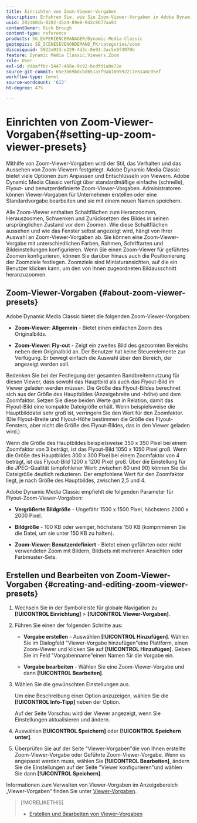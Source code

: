 ```yaml
---
title: Einrichten von Zoom-Viewer-Vorgaben
description: Erfahren Sie, wie Sie Zoom-Viewer-Vorgaben in Adobe Dynamic Media Classic einrichten.
uuid: 202d80cb-8282-45d4-89e8-942c8677aa93
contentOwner: Rick Brough
content-type: reference
products: SG_EXPERIENCEMANAGER/Dynamic-Media-Classic
geptopics: SG_SCENESEVENONDEMAND_PK/categories/zoom
discoiquuid: 5023a933-e229-4d3c-8e91-3ac5e9f4970b
feature: Dynamic Media Classic,Viewers,Zoom
role: User
exl-id: ddaaff6c-5447-408e-9c92-bcdfd1a0e72e
source-git-commit: 65e3b69bdcbd651a5f9ab100592217e61a8c05ef
workflow-type: tm+mt
source-wordcount: '613'
ht-degree: 47%

---
```


# Einrichten von Zoom-Viewer-Vorgaben{#setting-up-zoom-viewer-presets}

Mithilfe von Zoom-Viewer-Vorgaben wird der Stil, das Verhalten und das Aussehen von Zoom-Viewern festgelegt. Adobe Dynamic Media Classic bietet viele Optionen zum Anpassen und Entschlüsseln von Viewern. Adobe Dynamic Media Classic verfügt über standardmäßige einfache (schnelle), Flyout- und benutzerdefinierte Zoom-Viewer-Vorgaben. Administratoren können Viewer-Vorgaben für Unternehmen erstellen oder eine Standardvorgabe bearbeiten und sie mit einem neuen Namen speichern.

Alle Zoom-Viewer enthalten Schaltflächen zum Heranzoomen, Herauszoomen, Schwenken und Zurücksetzen des Bildes in seinen ursprünglichen Zustand vor dem Zoomen. Wie diese Schaltflächen aussehen und wie das Fenster selbst angezeigt wird, hängt von Ihrer Auswahl an Zoom-Viewer-Vorgaben ab. Sie können eine Zoom-Viewer-Vorgabe mit unterschiedlichen Farben, Rahmen, Schriftarten und Bildeinstellungen konfigurieren. Wenn Sie einen Zoom-Viewer für geführtes Zoomen konfigurieren, können Sie darüber hinaus auch die Positionierung der Zoomziele festlegen. Zoomziele sind Miniaturansichten, auf die ein Benutzer klicken kann, um den von Ihnen zugeordneten Bildausschnitt heranzuzoomen.

## Zoom-Viewer-Vorgaben {#about-zoom-viewer-presets}

Adobe Dynamic Media Classic bietet die folgenden Zoom-Viewer-Vorgaben:

* **Zoom-Viewer: Allgemein** - Bietet einen einfachen Zoom des Originalbilds.

* **Zoom-Viewer: Fly-out** - Zeigt ein zweites Bild des gezoomten Bereichs neben dem Originalbild an. Der Benutzer hat keine Steuerelemente zur Verfügung. Er bewegt einfach die Auswahl über den Bereich, der angezeigt werden soll.

Bedenken Sie bei der Festlegung der gesamten Bandbreitennutzung für diesen Viewer, dass sowohl das Hauptbild als auch das Flyout-Bild im Viewer geladen werden müssen. Die Größe des Flyout-Bildes berechnet sich aus der Größe des Hauptbildes (Anzeigebreite und -höhe) und dem Zoomfaktor. Setzen Sie diese beiden Werte gut in Relation, damit das Flyout-Bild eine kompakte Dateigröße erhält. Wenn beispielsweise die Hauptbilddatei sehr groß ist, verringern Sie den Wert für den Zoomfaktor. (Die Flyout-Breite und Flyout-Höhe bestimmen die Größe des Flyout-Fensters, aber nicht die Größe des Flyout-Bildes, das in den Viewer geladen wird.)

Wenn die Größe des Hauptbildes beispielsweise 350 x 350 Pixel bei einem Zoomfaktor von 3 beträgt, ist das Flyout-Bild 1050 x 1050 Pixel groß. Wenn die Größe des Hauptbildes 300 x 300 Pixel bei einem Zoomfaktor von 4 beträgt, ist das Flyout-Bild 1200 x 1200 Pixel groß. Über die Einstellung für die JPEG-Qualität (empfohlener Wert: zwischen 80 und 90) können Sie die Dateigröße deutlich reduzieren. Der empfohlene Wert für den Zoomfaktor liegt, je nach Größe des Hauptbildes, zwischen 2,5 und 4.

Adobe Dynamic Media Classic empfiehlt die folgenden Parameter für Flyout-Zoom-Viewer-Vorgaben:

* **Vergrößerte Bildgröße** - Ungefähr 1500 x 1500 Pixel, höchstens 2000 x 2000 Pixel.

* **Bildgröße** - 100 KB oder weniger, höchstens 150 KB (komprimieren Sie die Datei, um sie unter 150 KB zu halten).

* **Zoom-Viewer: Benutzerdefiniert** - Bietet einen geführten oder nicht verwendeten Zoom mit Bildern, Bildsets mit mehreren Ansichten oder Farbmuster-Sets.

## Erstellen und Bearbeiten von Zoom-Viewer-Vorgaben {#creating-and-editing-zoom-viewer-presets}

1. Wechseln Sie in der Symbolleiste für globale Navigation zu **[!UICONTROL Einrichtung]** > **[!UICONTROL Viewer-Vorgaben]**.
1. Führen Sie einen der folgenden Schritte aus:

   * **Vorgabe erstellen** - Auswählen **[!UICONTROL Hinzufügen]**. Wählen Sie im Dialogfeld &quot;Viewer-Vorgabe hinzufügen&quot;eine Plattform, einen Zoom-Viewer und klicken Sie auf **[!UICONTROL Hinzufügen]**. Geben Sie im Feld &quot;Vorgabenname&quot;einen Namen für die Vorgabe ein.

   * **Vorgabe bearbeiten** - Wählen Sie eine Zoom-Viewer-Vorgabe und dann **[!UICONTROL Bearbeiten]**.

1. Wählen Sie die gewünschten Einstellungen aus.

   Um eine Beschreibung einer Option anzuzeigen, wählen Sie die **[!UICONTROL Info-Tipp]** neben der Option.

   Auf der Seite Vorschau wird der Viewer angezeigt, wenn Sie Einstellungen aktualisieren und ändern.

1. Auswählen **[!UICONTROL Speichern]** oder **[!UICONTROL Speichern unter]**.
1. Überprüfen Sie auf der Seite &quot;Viewer-Vorgaben&quot;die von Ihnen erstellte Zoom-Viewer-Vorgabe oder Geführte Zoom-Viewer-Vorgabe. Wenn es angepasst werden muss, wählen Sie **[!UICONTROL Bearbeiten]**, ändern Sie die Einstellungen auf der Seite &quot;Viewer konfigurieren&quot;und wählen Sie dann **[!UICONTROL Speichern]**.

Informationen zum Verwalten von Viewer-Vorgaben im Anzeigebereich „Viewer-Vorgaben“ finden Sie unter [Viewer-Vorgaben](application-setup.md#viewer_presets).

>[!MORELIKETHIS]
>
>* [Erstellen und Bearbeiten von Viewer-Vorgaben](application-setup.md#adding_and_editing_viewer_presets)

